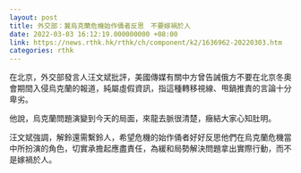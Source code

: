 ```yaml
---
layout: post
title: 外交部：冀烏克蘭危機始作俑者反思　不要嫁禍於人
date: 2022-03-03 16:12:19.000000000 +08:00
link: https://news.rthk.hk/rthk/ch/component/k2/1636962-20220303.htm
categories: rthk
---
```


在北京，外交部發言人汪文斌批評，美國傳媒有關中方曾告誡俄方不要在北京冬奧會期間入侵烏克蘭的報道，純屬虛假資訊，指這種轉移視線、甩鍋推責的言論十分卑劣。

他說，烏克蘭問題演變到今天的局面，來龍去脈很清楚，癥結大家心知肚明。

汪文斌強調，解鈴還需繫鈴人，希望危機的始作俑者好好反思他們在烏克蘭危機當中所扮演的角色，切實承擔起應盡責任，為緩和局勢解決問題拿出實際行動，而不是嫁禍於人。
